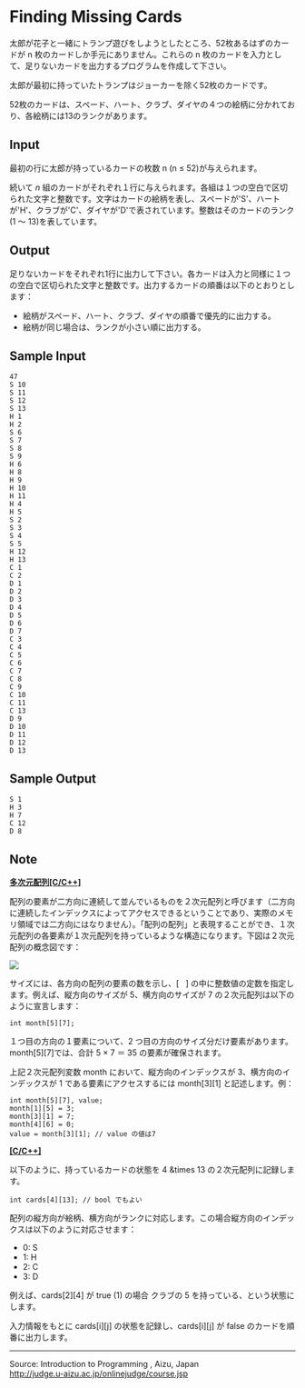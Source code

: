Finding Missing Cards
=====================

太郎が花子と一緒にトランプ遊びをしようとしたところ、52枚あるはずのカードが
n 枚のカードしか手元にありません。これらの n
枚のカードを入力として、足りないカードを出力するプログラムを作成して下さい。

太郎が最初に持っていたトランプはジョーカーを除く52枚のカードです。

52枚のカードは、スペード、ハート、クラブ、ダイヤの４つの絵柄に分かれており、各絵柄には13のランクがあります。

Input
-----

最初の行に太郎が持っているカードの枚数 n (n ≤ 52)が与えられます。

続いて *n*
組のカードがそれぞれ１行に与えられます。各組は１つの空白で区切られた文字と整数です。文字はカードの絵柄を表し、スペードが'S'、ハートが'H'、クラブが'C'、ダイヤが'D'で表されています。整数はそのカードのランク(1
〜 13)を表しています。

Output
------

足りないカードをそれぞれ1行に出力して下さい。各カードは入力と同様に１つの空白で区切られた文字と整数です。出力するカードの順番は以下のとおりとします：

-   絵柄がスペード、ハート、クラブ、ダイヤの順番で優先的に出力する。
-   絵柄が同じ場合は、ランクが小さい順に出力する。

Sample Input
------------

    47
    S 10
    S 11
    S 12
    S 13
    H 1
    H 2
    S 6
    S 7
    S 8
    S 9
    H 6
    H 8
    H 9
    H 10
    H 11
    H 4
    H 5
    S 2
    S 3
    S 4
    S 5
    H 12
    H 13
    C 1
    C 2
    D 1
    D 2
    D 3
    D 4
    D 5
    D 6
    D 7
    C 3
    C 4
    C 5
    C 6
    C 7
    C 8
    C 9
    C 10
    C 11
    C 13
    D 9
    D 10
    D 11
    D 12
    D 13

Sample Output
-------------

    S 1
    H 3
    H 7
    C 12
    D 8

Note
----

**[多次元配列[C/C++]](javascript:void(0))**

配列の要素が二方向に連続して並んでいるものを２次元配列と呼びます（二方向に連続したインデックスによってアクセスできるということであり、実際のメモリ領域では二方向にはなりません）。「配列の配列」と表現することができ、１次元配列の各要素が１次元配列を持っているような構造になります。下図は２次元配列の概念図です：

![](IMAGE/ITP1/2Darray.png)

サイズには、各方向の配列の要素の数を示し、[   ]
の中に整数値の定数を指定します。例えば、縦方向のサイズが
5、横方向のサイズが 7 の２次元配列は以下のように宣言します：

    int month[5][7];

１つ目の方向の１要素について、2
つ目の方向のサイズ分だけ要素があります。month[5][7]では、合計 5 × 7 ＝
35 の要素が確保されます。

上記２次元配列変数 month において、縦方向のインデックスが
3、横方向のインデックスが 1 である要素にアクセスするには month[3][1]
と記述します。例：

    int month[5][7], value;
    month[1][5] = 3;
    month[3][1] = 7;
    month[4][6] = 0;
    value = month[3][1]; // value の値は7

**[[C/C++]](javascript:void(0))**

以下のように、持っているカードの状態を 4 &times 13
の２次元配列に記録します。

    int cards[4][13]; // bool でもよい

配列の縦方向が絵柄、横方向がランクに対応します。この場合縦方向のインデックスは以下のように対応させます：

-   0: S
-   1: H
-   2: C
-   3: D

例えば、cards[2][4] が true (1) の場合 クラブの 5
を持っている、という状態にします。

入力情報をもとに cards[i][j] の状態を記録し、cards[i][j] が false
のカードを順番に出力します。

* * * * *

Source: Introduction to Programming , Aizu, Japan\
 <http://judge.u-aizu.ac.jp/onlinejudge/course.jsp>

 


